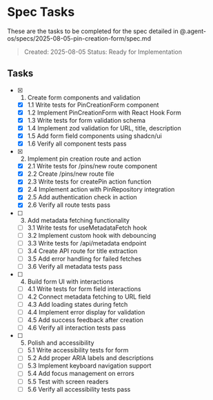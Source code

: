 # Spec Tasks

These are the tasks to be completed for the spec detailed in @.agent-os/specs/2025-08-05-pin-creation-form/spec.md

> Created: 2025-08-05
> Status: Ready for Implementation

## Tasks

- [x] 1. Create form components and validation
  - [x] 1.1 Write tests for PinCreationForm component
  - [x] 1.2 Implement PinCreationForm with React Hook Form
  - [x] 1.3 Write tests for form validation schema
  - [x] 1.4 Implement zod validation for URL, title, description
  - [x] 1.5 Add form field components using shadcn/ui
  - [x] 1.6 Verify all component tests pass

- [x] 2. Implement pin creation route and action
  - [x] 2.1 Write tests for /pins/new route component
  - [x] 2.2 Create /pins/new route file
  - [x] 2.3 Write tests for createPin action function
  - [x] 2.4 Implement action with PinRepository integration
  - [x] 2.5 Add authentication check in action
  - [x] 2.6 Verify all route tests pass

- [ ] 3. Add metadata fetching functionality
  - [ ] 3.1 Write tests for useMetadataFetch hook
  - [ ] 3.2 Implement custom hook with debouncing
  - [ ] 3.3 Write tests for /api/metadata endpoint
  - [ ] 3.4 Create API route for title extraction
  - [ ] 3.5 Add error handling for failed fetches
  - [ ] 3.6 Verify all metadata tests pass

- [ ] 4. Build form UI with interactions
  - [ ] 4.1 Write tests for form field interactions
  - [ ] 4.2 Connect metadata fetching to URL field
  - [ ] 4.3 Add loading states during fetch
  - [ ] 4.4 Implement error display for validation
  - [ ] 4.5 Add success feedback after creation
  - [ ] 4.6 Verify all interaction tests pass

- [ ] 5. Polish and accessibility
  - [ ] 5.1 Write accessibility tests for form
  - [ ] 5.2 Add proper ARIA labels and descriptions
  - [ ] 5.3 Implement keyboard navigation support
  - [ ] 5.4 Add focus management on errors
  - [ ] 5.5 Test with screen readers
  - [ ] 5.6 Verify all accessibility tests pass